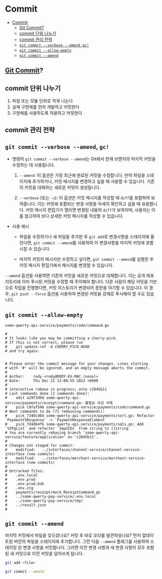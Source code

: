 # Commit

- [Commit](#commit)
    - [Git Commit?](#git-commit)
    - [commit 단위 나누기](#commit-단위-나누기)
    - [commit 관리 전략](#commit-관리-전략)
    - [`git commit --verbose --amend`, `gc!`](#git-commit---verbose---amend-gc)
    - [`git commit --allow-empty`](#git-commit---allow-empty)
    - [`git commit --amend`](#git-commit---amend)

## [Git Commit](https://git-scm.com/docs/git-commit)?

## commit 단위 나누기

1. 파일 또는 모듈 단위로 작게 나눈다
2. 실제 구현체를 먼저 개발하고 커밋한다
3. 구현체를 사용하도록 적용하고 커밋한다

## commit 관리 전략

## `git commit --verbose --amend`, `gc!`

- 명령어 `git commit --verbose --amend`는 Git에서 현재 브랜치의 마지막 커밋을 수정하는 데 사용됩니다.

    1. `--amend`: 이 옵션은 가장 최근에 완료된 커밋을 수정합니다. 만약 파일을 스테이지에 추가하거나, 커밋 메시지를 변경하고 싶을 때 사용할 수 있습니다. 기존의 커밋을 대체하는 새로운 커밋이 생성됩니다.

    2. `--verbose` (또는 `-v`): 이 옵션은 커밋 메시지를 작성할 때 `diff`를 포함하여 보여줍니다. 이는 커밋에 포함되는 변경 사항을 자세히 확인하고 싶을 때 유용합니다. 커밋 메시지 편집기가 열리면 변경된 내용의 `diff`가 보여지며, 사용자는 이를 참고하여 보다 상세한 커밋 메시지를 작성할 수 있습니다.

- 사용 예시

    - 파일을 수정하거나 새 파일을 추가한 후 `git add`로 변경사항을 스테이지에 올린다면, `git commit --amend`를 사용하여 이 변경사항을 마지막 커밋에 포함시킬 수 있습니다.

    - 마지막 커밋의 메시지만 수정하고 싶다면, `git commit --amend`를 실행한 후 커밋 메시지 편집기에서 메시지를 변경할 수 있습니다.

`--amend` 옵션을 사용하면 기존의 커밋을 새로운 커밋으로 대체합니다.
이는 공개 레포지토리에 이미 푸시된 커밋을 수정할 때 주의해야 합니다.
다른 사람이 해당 커밋을 기반으로 작업을 진행했다면, 커밋 히스토리가 변경되어 혼란을 야기할 수 있습니다.
이 경우, `git push --force` 옵션을 사용하여 변경된 커밋을 강제로 푸시해야 할 수도 있습니다.

## `git commit --allow-empty`

```log
some-qwerty-api-service/payments/code/command.go

#
# It looks like you may be committing a cherry-pick.
# If this is not correct, please run
#    git update-ref -d CHERRY_PICK_HEAD
# and try again.


# Please enter the commit message for your changes. Lines starting
# with '#' will be ignored, and an empty message aborts the commit.
#
# Author:    rody <rody@RODY-EX-MAC.(none)>
# Date:      Thu Dec 21 12:08:55 2023 +0900
#
# interactive rebase in progress; onto c2045b11
# Last commands done (2 commands done):
#    edit a29f3d9d some-qwerty-api-service/payments/receipt/command.go: 불필요 속성 삭제
#    pick c9fa7546 some-qwerty-api-service/payments/code/command.go
# Next commands to do (71 remaining commands):
#    pick 7340cd04 some-qwerty-api-service/payments/sort.go: Refactor `PaymentV1Response` -> `PaymentResponseElement`
#    pick 7d4db4f6 some-qwerty-api-service/payments/sqls.go: Add `V2PgList` and refactor `ImpUIDs` from string to []string
# You are currently rebasing branch 'some-qwerty-api-service/feature/application' on 'c2045b11'.
#
# Changes not staged for commit:
#    modified:   ../interfaces/channel-service/channel-service-interface (new commits)
#    modified:   ../interfaces/merchant-service/merchant-service-interface (new commits)
#
# Untracked files:
#    .env.local
#    .env.prod
#    .env.prod.bak
#    .env.stg
#    payments/receipt/mock_ReceiptCommand.go
#    ../some-qwerty-pay-service/.env.local
#    ../some-qwerty-pay-service/tmp/
#    ../result.json
#
```

## `git commit --amend`

마지막 커밋에서 파일을 잊으셨나요? 커밋 후 바로 오타를 발견하셨나요? 먼저 업데이트된 버전의 파일을 스테이지에 추가합니다.
그런 다음 `--amend` 플래그를 사용하여 스테이징 된 변경 사항을 커밋합니다.
그러면 이전 변경 사항과 새 변경 사항이 모두 포함된 새 커밋으로 이전 커밋을 덮어쓰게 됩니다.

```bash
git add <file>

git commit --amend
```
